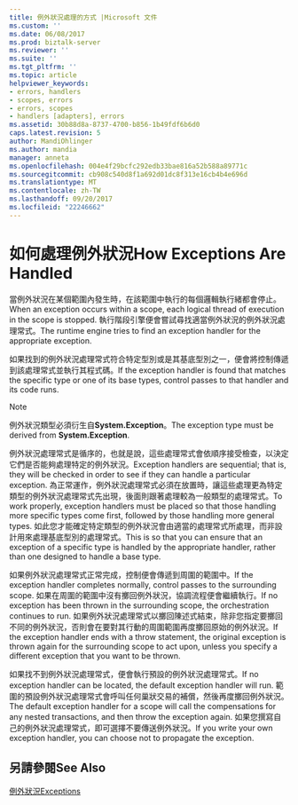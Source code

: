 ```yaml
---
title: 例外狀況處理的方式 |Microsoft 文件
ms.custom: ''
ms.date: 06/08/2017
ms.prod: biztalk-server
ms.reviewer: ''
ms.suite: ''
ms.tgt_pltfrm: ''
ms.topic: article
helpviewer_keywords:
- errors, handlers
- scopes, errors
- errors, scopes
- handlers [adapters], errors
ms.assetid: 30b88d8a-8737-4700-b856-1b49fdf6b6d0
caps.latest.revision: 5
author: MandiOhlinger
ms.author: mandia
manager: anneta
ms.openlocfilehash: 004e4f29bcfc292edb33bae816a52b588a89771c
ms.sourcegitcommit: cb908c540d8f1a692d01dc8f313e16cb4b4e696d
ms.translationtype: MT
ms.contentlocale: zh-TW
ms.lasthandoff: 09/20/2017
ms.locfileid: "22246662"
---
```

# <a name="how-exceptions-are-handled"></a><span data-ttu-id="b06f3-102">如何處理例外狀況</span><span class="sxs-lookup"><span data-stu-id="b06f3-102">How Exceptions Are Handled</span></span>
<span data-ttu-id="b06f3-103">當例外狀況在某個範圍內發生時，在該範圍中執行的每個邏輯執行緒都會停止。</span><span class="sxs-lookup"><span data-stu-id="b06f3-103">When an exception occurs within a scope, each logical thread of execution in the scope is stopped.</span></span> <span data-ttu-id="b06f3-104">執行階段引擎便會嘗試尋找適當例外狀況的例外狀況處理常式。</span><span class="sxs-lookup"><span data-stu-id="b06f3-104">The runtime engine tries to find an exception handler for the appropriate exception.</span></span>  
  
 <span data-ttu-id="b06f3-105">如果找到的例外狀況處理常式符合特定型別或是其基底型別之一，便會將控制傳遞到該處理常式並執行其程式碼。</span><span class="sxs-lookup"><span data-stu-id="b06f3-105">If the exception handler is found that matches the specific type or one of its base types, control passes to that handler and its code runs.</span></span>  
  
> [!NOTE]
>  <span data-ttu-id="b06f3-106">例外狀況類型必須衍生自**System.Exception**。</span><span class="sxs-lookup"><span data-stu-id="b06f3-106">The exception type must be derived from **System.Exception**.</span></span>  
  
 <span data-ttu-id="b06f3-107">例外狀況處理常式是循序的，也就是說，這些處理常式會依順序接受檢查，以決定它們是否能夠處理特定的例外狀況。</span><span class="sxs-lookup"><span data-stu-id="b06f3-107">Exception handlers are sequential; that is, they will be checked in order to see if they can handle a particular exception.</span></span> <span data-ttu-id="b06f3-108">為正常運作，例外狀況處理常式必須在放置時，讓這些處理更為特定類型的例外狀況處理常式先出現，後面則跟著處理較為一般類型的處理常式。</span><span class="sxs-lookup"><span data-stu-id="b06f3-108">To work properly, exception handlers must be placed so that those handling more specific types come first, followed by those handling more general types.</span></span> <span data-ttu-id="b06f3-109">如此您才能確定特定類型的例外狀況會由適當的處理常式所處理，而非設計用來處理基底型別的處理常式。</span><span class="sxs-lookup"><span data-stu-id="b06f3-109">This is so that you can ensure that an exception of a specific type is handled by the appropriate handler, rather than one designed to handle a base type.</span></span>  
  
 <span data-ttu-id="b06f3-110">如果例外狀況處理常式正常完成，控制便會傳遞到周圍的範圍中。</span><span class="sxs-lookup"><span data-stu-id="b06f3-110">If the exception handler completes normally, control passes to the surrounding scope.</span></span> <span data-ttu-id="b06f3-111">如果在周圍的範圍中沒有擲回例外狀況，協調流程便會繼續執行。</span><span class="sxs-lookup"><span data-stu-id="b06f3-111">If no exception has been thrown in the surrounding scope, the orchestration continues to run.</span></span> <span data-ttu-id="b06f3-112">如果例外狀況處理常式以擲回陳述式結束，除非您指定要擲回不同的例外狀況，否則會在要對其行動的周圍範圍再度擲回原始的例外狀況。</span><span class="sxs-lookup"><span data-stu-id="b06f3-112">If the exception handler ends with a throw statement, the original exception is thrown again for the surrounding scope to act upon, unless you specify a different exception that you want to be thrown.</span></span>  
  
 <span data-ttu-id="b06f3-113">如果找不到例外狀況處理常式，便會執行預設的例外狀況處理常式。</span><span class="sxs-lookup"><span data-stu-id="b06f3-113">If no exception handler can be located, the default exception handler will run.</span></span> <span data-ttu-id="b06f3-114">範圍的預設例外狀況處理常式會呼叫任何巢狀交易的補償，然後再度擲回例外狀況。</span><span class="sxs-lookup"><span data-stu-id="b06f3-114">The default exception handler for a scope will call the compensations for any nested transactions, and then throw the exception again.</span></span> <span data-ttu-id="b06f3-115">如果您撰寫自己的例外狀況處理常式，即可選擇不要傳送例外狀況。</span><span class="sxs-lookup"><span data-stu-id="b06f3-115">If you write your own exception handler, you can choose not to propagate the exception.</span></span>  
  
## <a name="see-also"></a><span data-ttu-id="b06f3-116">另請參閱</span><span class="sxs-lookup"><span data-stu-id="b06f3-116">See Also</span></span>  
 [<span data-ttu-id="b06f3-117">例外狀況</span><span class="sxs-lookup"><span data-stu-id="b06f3-117">Exceptions</span></span>](../core/exceptions.md)